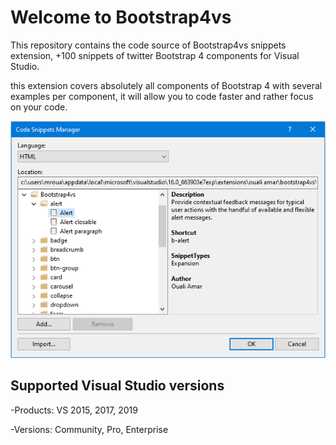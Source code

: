 # Welcome to Bootstrap4vs
This repository contains the code source of Bootstrap4vs snippets extension, +100 snippets of twitter Bootstrap 4 components for Visual Studio.

this extension covers absolutely all components of Bootstrap 4 with several examples per component, it will allow you to code faster and rather focus on your code.

![Image of Yaktocat](https://github.com/oufly/Bootstrap4vs/raw/master/Bootstrap4vs/preview.png)

## Supported Visual Studio versions

 -Products: VS 2015, 2017, 2019
 
 -Versions: Community, Pro, Enterprise
  
